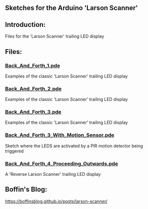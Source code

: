 ## Sketches for the Arduino 'Larson Scanner'

## Introduction:

Files for the 'Larson Scanner' trailing LED display

## Files:

### [Back_And_Forth_1.pde](https://github.com/BoffinsBlog/Arduino/blob/main/larson-scanner/Back_And_Forth_1.pde)

Examples of the classic 'Larson Scanner' trailing LED display

### [Back_And_Forth_2.pde](https://github.com/BoffinsBlog/Arduino/blob/main/larson-scanner/Back_And_Forth_2.pde)

Examples of the classic 'Larson Scanner' trailing LED display

### [Back_And_Forth_3.pde](https://github.com/BoffinsBlog/Arduino/blob/main/larson-scanner/Back_And_Forth_3.pde)

Examples of the classic 'Larson Scanner' trailing LED display

### [Back_And_Forth_3_With_Motion_Sensor.pde](https://github.com/BoffinsBlog/Arduino/blob/main/larson-scanner/Back_And_Forth_3_With_Motion_Sensor.pde)

Sketch where the LEDS are activated by a PIR motion detector being triggered

### [Back_And_Forth_4_Proceeding_Outwards.pde](https://github.com/BoffinsBlog/Arduino/blob/main/larson-scanner/Back_And_Forth_4_Proceeding_Outwards.pde)

A 'Reverse Larson Scanner' trailing LED display

## Boffin's Blog:

<https://boffinsblog.github.io/posts/larson-scanner/>

